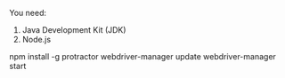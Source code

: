 You need:
1. Java Development Kit (JDK)
2. Node.js


npm install -g protractor
webdriver-manager update
webdriver-manager start